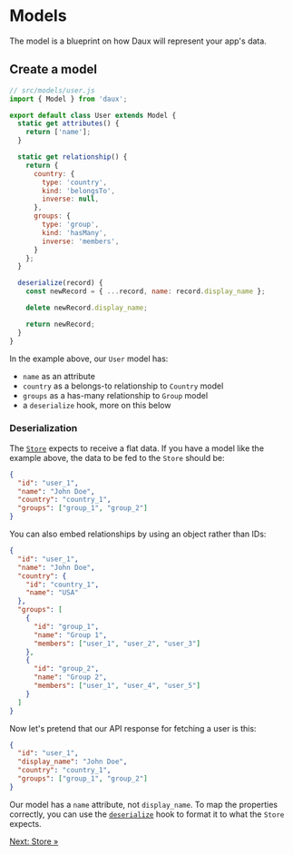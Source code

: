 # Models

The model is a blueprint on how Daux will represent your app's data.

## Create a model

```javascript
// src/models/user.js
import { Model } from 'daux';

export default class User extends Model {
  static get attributes() {
    return ['name'];
  }

  static get relationship() {
    return {
      country: {
        type: 'country',
        kind: 'belongsTo',
        inverse: null,
      },
      groups: {
        type: 'group',
        kind: 'hasMany',
        inverse: 'members',
      }
    };
  }

  deserialize(record) {
    const newRecord = { ...record, name: record.display_name };

    delete newRecord.display_name;

    return newRecord;
  }
}
```

In the example above, our `User` model has:
  - `name` as an attribute
  - `country` as a belongs-to relationship to `Country` model
  - `groups` as a has-many relationship to `Group` model
  - a `deserialize` hook, more on this below

### Deserialization

The [`Store`](../api/store.md) expects to receive a flat data. If you have a model like the example above, the data to be fed to the `Store` should be:

```json
{
  "id": "user_1",
  "name": "John Doe",
  "country": "country_1",
  "groups": ["group_1", "group_2"]
}
```

You can also embed relationships by using an object rather than IDs:

```json
{
  "id": "user_1",
  "name": "John Doe",
  "country": {
    "id": "country_1",
    "name": "USA"
  },
  "groups": [
    {
      "id": "group_1",
      "name": "Group 1",
      "members": ["user_1", "user_2", "user_3"]
    },
    {
      "id": "group_2",
      "name": "Group 2",
      "members": ["user_1", "user_4", "user_5"]
    }
  ]
}
```

Now let's pretend that our API response for fetching a user is this:

```json
{
  "id": "user_1",
  "display_name": "John Doe",
  "country": "country_1",
  "groups": ["group_1", "group_2"]
}
```

Our model has a `name` attribute, not `display_name`. To map the properties correctly, you can use the [`deserialize`](../api/model.md#deserialize) hook to format it to what the `Store` expects.

[Next: Store »](02-store.md)
